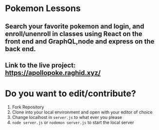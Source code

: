 # Pokemon Lessons


## Search your favorite pokemon and login, and enroll/unenroll in classes using React on the front end and GraphQL,node and express on the back end. 


## Link to the live project: https://apollopoke.raghid.xyz/


# Do you want to edit/contribute? 
1. Fork Repository 
2. Clone into your local environment and open with your editor of choice
3. Change localhost in `server.js` to what ever you please
4. `node server.js` or `nodemon server.js` to start the local server